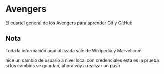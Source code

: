 # Avengers

El cuartel general de los Avengers para aprender Git y GitHub

## Nota
Toda la información aquí utilizada sale de Wikipedia y Marvel.com


hice un cambio de usuario a nivel local con credenciales esta es la prueba si los cambios se guardan, ahora voy a realizar un push 
